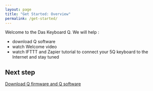 ```yaml
---
layout: page
title: "Get Started: Overview"
permalink: /get-started/
---
```


Welcome to the Das Keyboard Q. We will help :

* download Q software
* watch Welcome video
* watch IFTTT and Zapier tutorial to connect your 5Q keyboard to the Internet and stay tuned

## Next step

[Download Q firmware and Q software]({{site.baseurl}}/get-started/download/)